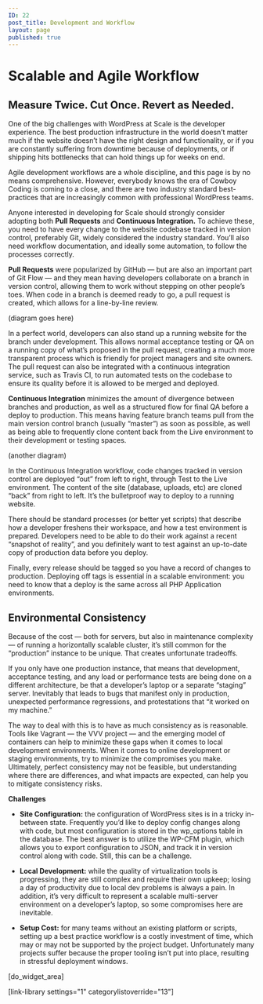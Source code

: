 ```yaml
---
ID: 22
post_title: Development and Workflow
layout: page
published: true
---
```


# Scalable and Agile Workflow

## Measure Twice. Cut Once. Revert as Needed.

One of the big challenges with WordPress at Scale is the developer experience. The best production infrastructure in the world doesn’t matter much if the website doesn’t have the right design and functionality, or if you are constantly suffering from downtime because of deployments, or if shipping hits bottlenecks that can hold things up for weeks on end.

Agile development workflows are a whole discipline, and this page is by no means comprehensive. However, everybody knows the era of Cowboy Coding is coming to a close, and there are two industry standard best-practices that are increasingly common with professional WordPress teams.

Anyone interested in developing for Scale should strongly consider adopting both **Pull Requests** and **Continuous Integration.** To achieve these, you need to have every change to the website codebase tracked in version control, preferably Git, widely considered the industry standard. You’ll also need workflow documentation, and ideally some automation, to follow the processes correctly.

**Pull Requests** were popularized by GitHub — but are also an important part of Git Flow — and they mean having developers collaborate on a branch in version control, allowing them to work without stepping on other people’s toes. When code in a branch is deemed ready to go, a pull request is created, which allows for a line-by-line review.

(diagram goes here)

In a perfect world, developers can also stand up a running website for the branch under development. This allows normal acceptance testing or QA on a running copy of what’s proposed in the pull request, creating a much more transparent process which is friendly for project managers and site owners. The pull request can also be integrated with a continuous integration service, such as Travis CI, to run automated tests on the codebase to ensure its quality before it is allowed to be merged and deployed.

**Continuous Integration** minimizes the amount of divergence between branches and production, as well as a structured flow for final QA before a deploy to production. This means having feature branch teams pull from the main version control branch (usually “master”) as soon as possible, as well as being able to frequently clone content back from the Live environment to their development or testing spaces.

(another diagram)

In the Continuous Integration workflow, code changes tracked in version control are deployed “out” from left to right, through Test to the Live environment. The content of the site (database, uploads, etc) are cloned “back” from right to left. It’s the bulletproof way to deploy to a running website.

There should be standard processes (or better yet scripts) that describe how a developer freshens their workspace, and how a test environment is prepared. Developers need to be able to do their work against a recent “snapshot of reality”, and you definitely want to test against an up-to-date copy of production data before you deploy.

Finally, every release should be tagged so you have a record of changes to production. Deploying off tags is essential in a scalable environment: you need to know that a deploy is the same across all PHP Application environments.

## Environmental Consistency

Because of the cost — both for servers, but also in maintenance complexity — of running a horizontally scalable cluster, it’s still common for the “production” instance to be unique. That creates unfortunate tradeoffs.

If you only have one production instance, that means that development, acceptance testing, and any load or performance tests are being done on a different architecture, be that a developer’s laptop or a separate “staging” server. Inevitably that leads to bugs that manifest only in production, unexpected performance regressions, and protestations that “it worked on my machine.”

The way to deal with this is to have as much consistency as is reasonable. Tools like Vagrant — the VVV project — and the emerging model of containers can help to minimize these gaps when it comes to local development environments. When it comes to online development or staging environments, try to minimize the compromises you make. Ultimately, perfect consistency may not be feasible, but understanding where there are differences, and what impacts are expected, can help you to mitigate consistency risks.

**Challenges**

*   **Site Configuration:** the configuration of WordPress sites is in a tricky in-between state. Frequently you’d like to deploy config changes along with code, but most configuration is stored in the wp_options table in the database. The best answer is to utilize the WP-CFM plugin, which allows you to export configuration to JSON, and track it in version control along with code. Still, this can be a challenge.
*   **Local Development:** while the quality of virtualization tools is progressing, they are still complex and require their own upkeep; losing a day of productivity due to local dev problems is always a pain. In addition, it’s very difficult to represent a scalable multi-server environment on a developer’s laptop, so some compromises here are inevitable.

*   **Setup Cost:** for many teams without an existing platform or scripts, setting up a best practice workflow is a costly investment of time, which may or may not be supported by the project budget. Unfortunately many projects suffer because the proper tooling isn’t put into place, resulting in stressful deployment windows.

[do_widget_area]

[link-library settings="1" categorylistoverride="13"]